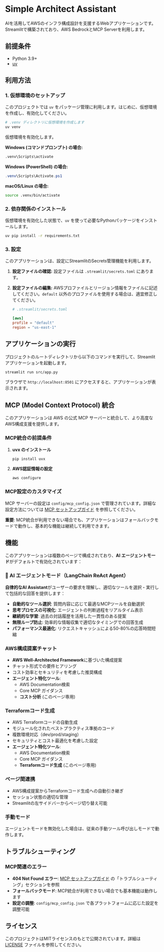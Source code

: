 # Simple Architect Assistant

AIを活用してAWSのインフラ構成設計を支援するWebアプリケーションです。
Streamlitで構築されており、AWS BedrockとMCP Serverを利用します。

## 前提条件

- Python 3.9+
- [uv](https://github.com/astral-sh/uv)

## 利用方法

### 1. 仮想環境のセットアップ

このプロジェクトでは `uv` をパッケージ管理に利用します。はじめに、仮想環境を作成し、有効化してください。

```bash
# .venv ディレクトリに仮想環境を作成します
uv venv
```

仮想環境を有効化します。

**Windows (コマンドプロンプト) の場合:**

```cmd
.venv\Scripts\activate
```

**Windows (PowerShell) の場合:**

```powershell
.venv\Scripts\Activate.ps1
```

**macOS/Linux の場合:**

```bash
source .venv/bin/activate
```

### 2. 依存関係のインストール

仮想環境を有効化した状態で、`uv` を使って必要なPythonパッケージをインストールします。

```bash
uv pip install -r requirements.txt
```

### 3. 設定

このアプリケーションは、設定にStreamlitのSecrets管理機能を利用します。

1. **設定ファイルの確認:**
    設定ファイルは `.streamlit/secrets.toml` にあります。

2. **設定ファイルの編集:**
    AWSプロファイルとリージョン情報をファイルに記述してください。`default` 以外のプロファイルを使用する場合は、適宜修正してください。

    ```toml
    # .streamlit/secrets.toml

    [aws]
    profile = "default"
    region = "us-east-1"
    ```

## アプリケーションの実行

プロジェクトのルートディレクトリから以下のコマンドを実行して、Streamlitアプリケーションを起動します。

```bash
streamlit run src/app.py
```

ブラウザで `http://localhost:8501` にアクセスすると、アプリケーションが表示されます。

## MCP (Model Context Protocol) 統合

このアプリケーションは AWS の公式 MCP サーバーと統合して、より高度なAWS構成支援を提供します。

### MCP統合の前提条件

1. **uvx のインストール**
   ```bash
   pip install uvx
   ```

2. **AWS認証情報の設定**
   ```bash
   aws configure
   ```

### MCP設定のカスタマイズ

MCP サーバーの設定は `config/mcp_config.json` で管理されています。詳細な設定方法については [MCP セットアップガイド](docs/mcp_setup.md) を参照してください。

**重要**: MCP統合が利用できない場合でも、アプリケーションはフォールバックモードで動作し、基本的な機能は継続して利用できます。

## 機能

このアプリケーションは複数のページで構成されており、**AI エージェントモード**がデフォルトで有効化されています：

### 🤖 AI エージェントモード（LangChain ReAct Agent）

**自律的なAI Assistant**がユーザーの要求を理解し、適切なツールを選択・実行して包括的な回答を提供します：

- **自動的なツール選択**: 質問内容に応じて最適なMCPツールを自動選択
- **思考プロセスの可視化**: エージェントの判断過程をリアルタイム表示
- **継続的な学習**: 過去の対話履歴を活用した一貫性のある提案
- **無限ループ防止**: 効率的な情報収集で適切なタイミングでの回答生成
- **パフォーマンス最適化**: リクエストキャッシュによる50-80%の応答時間短縮

### AWS構成提案チャット

- **AWS Well-Architected Framework**に基づいた構成提案
- チャット形式での要件ヒアリング
- コスト効率とセキュリティを考慮した推奨構成
- **エージェント特化ツール**: 
  - AWS Documentation検索
  - Core MCP ガイダンス
  - **コスト分析** (このページ専用)

### Terraformコード生成

- AWS Terraformコードの自動生成
- モジュール化されたベストプラクティス準拠のコード
- 複数環境対応（dev/prod/staging）
- セキュリティとコスト最適化を考慮した設定
- **エージェント特化ツール**: 
  - AWS Documentation検索
  - Core MCP ガイダンス
  - **Terraformコード生成** (このページ専用)

### ページ間連携

- AWS構成提案からTerraformコード生成への自動引き継ぎ
- セッション状態の適切な管理
- Streamlitの左サイドバーからページ切り替え可能

### 手動モード

エージェントモードを無効化した場合は、従来の手動ツール呼び出しモードで動作します。

## トラブルシューティング

### MCP関連のエラー

- **404 Not Found エラー**: [MCP セットアップガイド](docs/mcp_setup.md) の「トラブルシューティング」セクションを参照
- **フォールバックモード**: MCP統合が利用できない場合でも基本機能は動作します
- **設定の調整**: `config/mcp_config.json` で各プラットフォームに応じた設定を調整可能

## ライセンス

このプロジェクトはMITライセンスのもとで公開されています。詳細は [LICENSE](LICENSE) ファイルを参照してください。
